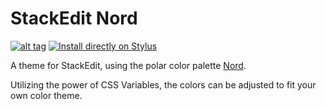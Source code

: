 # StackEdit Nord
[![alt tag](https://img.shields.io/badge/Download%20at-Userstyles.world-%232EFFFD)](https://userstyles.world/link)
[![Install directly on Stylus](https://img.shields.io/badge/Install%20directly%20with-Stylus-%233daee9?style=flat)](https://github.com/OrangeBurrito/stackedit-nord/raw/master/YouTubeDeepDarkMaterial.user.css)

A theme for StackEdit, using the polar color palette [Nord](https://www.nordtheme.com/).

Utilizing the power of CSS Variables, the colors can be adjusted to fit your own color theme.
